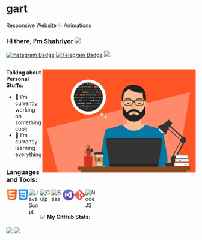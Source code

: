 # gart
Responsive Website ✨ Animations
### Hi there, I'm <a href="https://github.com/shahriyor-sharifjonov" target="_blank">Shahriyor</a> <img src="https://media.giphy.com/media/hvRJCLFzcasrR4ia7z/giphy.gif" width="25px">
[![Instagram Badge](https://img.shields.io/badge/-Instagram-e4405f?style=flat-square&logo=Instagram&logoColor=white)](https://instagram.com/sharifjonov_shahriyor/)
[![Telegram Badge](https://img.shields.io/badge/-Telegram-0088cc?style=flat-square&logo=Telegram&logoColor=white)](https://t.me/Shahriyor0077)
[![](https://visitor-badge.glitch.me/badge?page_id=shahriyor-sharifjonov.shahriyor-sharifjonov)]()

## 
<img align="right" alt="GIF" src="https://raw.githubusercontent.com/shahriyor-sharifjonov/shahriyor-sharifjonov/master/coding-2.gif" width="408" />

**Talking about Personal Stuffs:**

- 🔭 I’m currently working on something cool;
- 🌱 I’m currently learning everything

##

### Languages and Tools:

<img align="left" alt="HTML5" width="30px" src="https://raw.githubusercontent.com/shahriyor-sharifjonov/shahriyor-sharifjonov/main/icons/html.png" />
<img align="left" alt="CSS3" width="30px" src="https://github.com/shahriyor-sharifjonov/shahriyor-sharifjonov/blob/main/icons/css-3.png" />
<img align="left" alt="JavaScript" width="30px" src="https://upload.wikimedia.org/wikipedia/commons/thumb/9/99/Unofficial_JavaScript_logo_2.svg/480px-Unofficial_JavaScript_logo_2.svg.png" />
<img align="left" alt="Gulp" width="30px" src="https://mwcoders.com/wp-content/uploads/2018/02/gulpjs-logo.jpg" />
<img align="left" alt="Sass" width="30px" src="https://encrypted-tbn0.gstatic.com/images?q=tbn:ANd9GcQQnR9v6dz-WclZyXLZU6l8yuohRJ9Fe69vcJuICc2lt6LTb8ic6iuXhE6e2GSIdDhwRck&usqp=CAU" />
<img align="left" alt="Visual Studio Code" width="30px" src="https://raw.githubusercontent.com/shahriyor-sharifjonov/shahriyor-sharifjonov/main/icons/visual-studio.png" />
<img align="left" alt="Git" width="30px" src="https://raw.githubusercontent.com/shahriyor-sharifjonov/shahriyor-sharifjonov/main/icons/iconfinder_2993773_git_social%20media_icon_128px.png" />
<img align="left" alt="Node JS" width="30px" src="https://codingfinder.com/wp-content/uploads/2019/12/nodejslogo.png" />

<br>
<br>

##


📈 **My GitHub Stats:**

<div display="flex">
  <p>
    <img width="55%" align="top" src="https://github-readme-stats.vercel.app/api?username=shahriyor-sharifjonov&show_icons=true&hide_border=true&&count_private=true&include_all_commits=true&theme=gotham" />
    <img width="40%" align="top" src="https://github-readme-stats.vercel.app/api/top-langs/?username=shahriyor-sharifjonov&exclude_repo=KNN-Image-Classification&show_icons=true&hide_border=true&layout=compact&langs_count=8&theme=gotham"/>
  </p>
</div>
